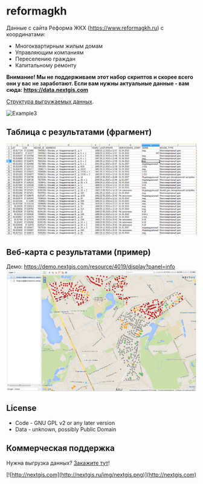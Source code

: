 reformagkh
==========
Данные с сайта Реформа ЖКХ (https://www.reformagkh.ru) с координатами:

* Многоквартирным жилым домам
* Управляющим компаниям
* Переселению граждан
* Капитальному ремонту

**Внимание! Мы не поддерживаем этот набор скриптов и скорее всего они у вас не заработают. 
Если вам нужны актуальные данные - вам сюда: https://data.nextgis.com**

[Структура выгружаемых данных](https://docs.google.com/spreadsheets/d/1FvqhdJF5IcQ9hbI_OD2JWdIjimnH_9RIvgjMrJigSg4/edit#gid=1154089007).

![Example3](/img/running.png)

## Таблица с результатами (фрагмент)
![Example1](/img/table.png)

## Веб-карта с результатами (пример)
Демо: https://demo.nextgis.com/resource/4019/display?panel=info
![Example2](/img/map.png)

License
-------
* Code - GNU GPL v2 or any later version
* Data - unknown, possibly Public Domain

Коммерческая поддержка
----------------------
Нужна выгрузка данных? [Закажите тут](https://data.nextgis.com)!

[![http://nextgis.com](http://nextgis.ru/img/nextgis.png)](http://nextgis.com)
